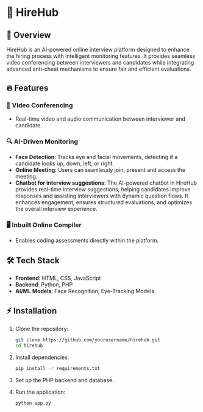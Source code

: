 # 🚀 HireHub

## 🌟 Overview
HireHub is an AI-powered online interview platform designed to enhance the hiring process with intelligent monitoring features. It provides seamless video conferencing between interviewers and candidates while integrating advanced anti-cheat mechanisms to ensure fair and efficient evaluations.

## 🔥 Features
### 🎥 Video Conferencing
- Real-time video and audio communication between interviewer and candidate.

### 🔍 AI-Driven Monitoring
- **Face Detection**: Tracks eye and facial movements, detecting if a candidate looks up, down, left, or right.
- **Online Meeting**: Users can seamlessly join, present and access the meeting.
- **Chatbot for interview suggestions**: The AI-powered chatbot in HireHub provides real-time interview suggestions, helping candidates improve responses and assisting interviewers with dynamic question flows. It enhances engagement, ensures structured evaluations, and optimizes the overall interview experience.

### 🖥️ Inbuilt Online Compiler
- Enables coding assessments directly within the platform.

## 🛠️ Tech Stack
- **Frontend**: HTML, CSS, JavaScript
- **Backend**: Python, PHP
- **AI/ML Models**: Face Recognition, Eye-Tracking Models

## ⚡ Installation
1. Clone the repository:
   ```bash
   git clone https://github.com/yourusername/hirehub.git
   cd hirehub

2. Install dependencies:
   ```bash
   pip install -r requirements.txt

3. Set up the PHP backend and database.
    
4. Run the application:
    ```bash
    python app.py